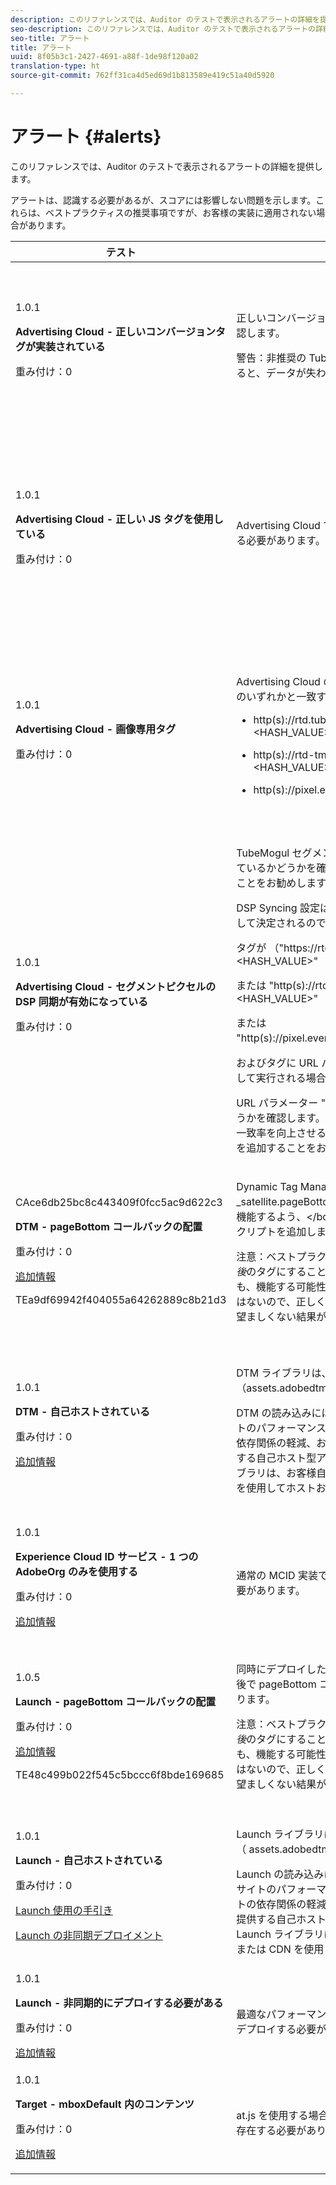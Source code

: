 ```yaml
---
description: このリファレンスでは、Auditor のテストで表示されるアラートの詳細を提供します。
seo-description: このリファレンスでは、Auditor のテストで表示されるアラートの詳細を提供します。
seo-title: アラート
title: アラート
uuid: 8f05b3c1-2427-4691-a88f-1de98f120a02
translation-type: ht
source-git-commit: 762ff31ca4d5ed69d1b813589e419c51a40d5920

---
```



# アラート {#alerts}

このリファレンスでは、Auditor のテストで表示されるアラートの詳細を提供します。

アラートは、認識する必要があるが、スコアには影響しない問題を示します。これらは、ベストプラクティスの推奨事項ですが、お客様の実装に適用されない場合があります。

<table id="table_031432C9BB804A6F90E7FF572739E169"> 
 <thead> 
  <tr> 
   <th colname="col1" class="entry"> テスト </th> 
   <th colname="col2" class="entry"> 条件 </th> 
   <th colname="col3" class="entry"> 推奨 </th> 
  </tr>
 </thead>
 <tbody> 
  <tr> 
   <td colname="col1"> 
    <draft-comment>
      1.0.1 
    </draft-comment> <p><b>Advertising Cloud - 正しいコンバージョンタグが実装されている</b> </p> <p>重み付け：0 </p> </td> 
   <td colname="col2"> <p>正しいコンバージョンタグが使用されているかどうかを確認します。 </p> <p> <p>警告：非推奨の TubeMogul コンバージョンタグを使用すると、データが失われる可能性があります。 </p> </p> </td> 
   <td colname="col3"> <p>コンバージョンピクセルを新しい Advertising Cloud 画像専用コンバージョンタグにアップグレードします。 </p> <p>Advertising Cloud Launch 拡張機能を使用すると、最も容易にこれを実施できます。 </p> </td> 
  </tr> 
  <tr> 
   <td colname="col1"> 
    <draft-comment>
      1.0.1 
    </draft-comment> <p><b>Advertising Cloud - 正しい JS タグを使用している</b> </p> <p>重み付け：0 </p> </td> 
   <td colname="col2"> <p>Advertising Cloud では、最新の JavaScript タグを使用する必要があります。 </p> </td> 
   <td colname="col3"> <p>Advertising Cloud javaScript を最新バージョンにアップグレードします。非推奨の JavaScript バージョンを使用すると、機能が失われる可能性があります。 </p> <p>Advertising Cloud Launch 拡張機能を使用すると、より容易に実施できます。 </p> </td> 
  </tr> 
  <tr> 
   <td colname="col1"> 
    <draft-comment>
      1.0.1 
    </draft-comment> <p><b>Advertising Cloud - 画像専用タグ</b> </p> <p>重み付け：0 </p> </td> 
   <td colname="col2"> <p>Advertising Cloud の画像ピクセル形式は、次の推奨形式のいずれかと一致する必要があります。 </p> <p> 
     <ul id="ul_D85BE9C8A8654DE890E1A814E3573D86"> 
      <li id="li_E2AEDD76AC7044E8AD6AE8375858D198"> <p><span class="codeph"> http(s)://rtd.tubemogul.com/upi/?sid=&lt;HASH_VALUE&gt;</span> </p> </li> 
      <li id="li_1EEFA03516BF445294B5EC5DED891758"> <p><span class="codeph"> http(s)://rtd-tm.everesttech.net/upi/?sid=&lt;HASH_VALUE&gt;</span> </p> </li> 
      <li id="li_F72206B142214217BDD34356D2F3D8AD"> <p><span class="codeph"> http(s)://pixel.everesttech.net/px2/&lt;NUMERIC_ID&gt;?</span> </p> </li> 
     </ul> </p> </td> 
   <td colname="col3"> <p>Advertising Cloud の全機能を活用できるよう、Advertising Cloud のピクセルを新しい Advertising Cloud の画像専用タグにアップグレードします。 </p> <p>Advertising Cloud Launch 拡張機能を使用すると、最も容易にこれを実施できます。 </p> </td> 
  </tr> 
  <tr> 
   <td colname="col1"> 
    <draft-comment>
      1.0.1 
    </draft-comment> <p><b>Advertising Cloud - セグメントピクセルの DSP 同期が有効になっている</b> </p> <p>重み付け：0 </p> </td> 
   <td colname="col2"> <p>TubeMogul セグメントピクセルに DSP 同期設定が含まれているかどうかを確認し、その設定をピクセルに追加することをお勧めします。 </p> <p>DSP Syncing 設定は、クエリ文字列パラメーターを使用して決定されるので、 </p> <p>タグが<span class="codeph"> （"https://rtd.tubemogul.com/upi/?sid=&lt;HASH_VALUE&gt;"</span> </p> <p> または <span class="codeph"> "http(s)://rtd-tm.everesttech.net/upi/?sid=&lt;HASH_VALUE&gt;"</span> </p> <p> または <span class="codeph"> "http(s)://pixel.everesttech.net/px2/&lt;NUMERIC_ID&gt;?"</span>、 </p> <p>およびタグに URL パラメーター <span class="codeph"> "sid=" が含まれる）</span>に対して実行される場合、 </p> <p>URL パラメーター <span class="codeph"> "cs=0"</span> または<span class="codeph"> "cs=1"</span> が存在するかどうかを確認します。存在しない場合は、オーディエンスの一致率を向上させるために、これらのピクセルに <span class="codeph"> "cs=1"</span> を追加することをお勧めします。 </p> </td> 
   <td colname="col3"> <p> DSP 同期を実行できるよう、URL パラメーター <span class="codeph"> "cs=1"</span> を Advertising Cloud ピクセルに追加します。これにより、オーディエンスの一致率が向上します。 </p> <p>Advertising Cloud Launch 拡張機能を使用すると、最も簡単にこれを実行できます。 </p> </td> 
  </tr> 
  <tr> 
   <td colname="col1"> 
    <draft-comment>
      CAce6db25bc8c443409f0fcc5ac9d622c3 
    </draft-comment> <p><b>DTM - pageBottom コールバックの配置</b> </p> <p>重み付け：0 </p> <p><a href="https://docs.adobe.com/content/help/ja-JP/dtm/using/client-side/t-add-header-fooder-code.html" format="html" scope="external">追加情報</a> </p> 
    <draft-comment>
      TEa9df69942f404055a64262889c8b21d3 
    </draft-comment> </td> 
   <td colname="col2"> <p>Dynamic Tag Management には、<span class="codeph">_satellite.pageBottom()</span> 関数が必要です。DTM が適切に機能するよう、<span class="codeph">&lt;/body&gt;</span> 終了タグの直前にインラインスクリプトを追加します。 </p> <p> <p>注意：ベストプラクティスは、このタグを<span class="codeph"> &lt;body&gt;</span> 内の<i>最後</i>のタグにすることです。<span class="codeph">&lt;body&gt;</span> タグ内にある場合でも、機能する可能性はありますが、ベストプラクティスではないので、正しく機能しない場合や、予期しない結果や望ましくない結果が生じる場合があります。 </p> </p> </td> 
   <td colname="col3"> <p>DTM が適切に機能するよう、<span class="codeph">&lt;/body&gt;</span> 終了タグの直前にインラインスクリプトを追加します。 </p> </td> 
  </tr> 
  <tr> 
   <td colname="col1"> 
    <draft-comment>
      1.0.1 
    </draft-comment> <p><b>DTM - 自己ホストされている</b> </p> <p>重み付け：0 </p> <p><a href="https://experiencecloud.adobe.com/resources/help/ja_JP/dtm/deployment.html" format="html" scope="external">追加情報</a> </p> </td> 
   <td colname="col2"> <p> DTM ライブラリは、アドビの Akamai インスタンス上（<span class="filepath">assets.adobedtm.com</span>）でホストされています。 </p> <p> DTM の読み込みには、キャッシュ制御を通じた Web サイトのパフォーマンスの制御、サードパーティスクリプトの依存関係の軽減、および公開プロセスの制御の向上を提供する自己ホスト型アプローチが推奨されます。DTM ライブラリは、お客様自身の Web ホスティングまたは CDN を使用してホストおよび管理できます。 </p> </td> 
   <td colname="col3"> <p>ページに DTM を読み込む場合は、自己ホスト型アプローチを推奨します。Akamai CDN 経由の DTM ホスティングはほとんどの場合において機能しますが、自己ホスティングを使用すると、ページのパフォーマンスが向上します。 </p> </td> 
  </tr> 
  <tr> 
   <td colname="col1"> 
    <draft-comment>
      1.0.1 
    </draft-comment> <p><b>Experience Cloud ID サービス - 1 つの AdobeOrg のみを使用する</b> </p> <p>重み付け：0 </p> <p><a href="https://experiencecloud.adobe.com/resources/help/ja_JP/mcvid/mcvid_id_request.html" format="html" scope="external">追加情報</a> </p> </td> 
   <td colname="col2"> <p>通常の MCID 実装では、単一の AdobeOrg を使用する必要があります。 </p> </td> 
   <td colname="col3"> <p>この実装に複数の AdobeOrg ID が存在することを検証します。 </p> </td> 
  </tr> 
  <tr> 
   <td colname="col1"> 
    <draft-comment>
      1.0.5 
    </draft-comment> <p><b>Launch - pageBottom コールバックの配置</b> </p> <p>重み付け：0 </p> <p><a href="https://docs.adobelaunch.com/getting-started" format="https" scope="external">追加情報</a> </p> 
    <draft-comment>
      TE48c499b022f545c5bccc6f8bde169685 
    </draft-comment> </td> 
   <td colname="col2"> <p>同時にデプロイした場合、Launch では、ページ本文の最後で <span class="codeph">pageBottom</span> コールバック関数を定義する必要があります。 </p> <p> <p>注意：ベストプラクティスは、このタグを<span class="codeph"> &lt;body&gt;</span> 内の<i>最後</i>のタグにすることです。<span class="codeph">&lt;body&gt;</span> タグ内にある場合でも、機能する可能性はありますが、ベストプラクティスではないので、正しく機能しない場合や、予期しない結果や望ましくない結果が生じる場合があります。 </p> </p> </td> 
   <td colname="col3"> <p>Launch で同期デプロイメントを実行するには、<span class="codeph">_satellite.pageBottom()</span> 関数が必要です。Launch が適切に機能するよう、<span class="codeph">&lt;/body&gt;</span> 終了タグの直前にインラインスクリプトを追加します。 </p> </td> 
  </tr> 
  <tr> 
   <td colname="col1"> 
    <draft-comment>
      1.0.1 
    </draft-comment> <p><b>Launch - 自己ホストされている</b> </p> <p>重み付け：0 </p> <p><a href="https://docs.adobelaunch.com/getting-started" format="https" scope="external">Launch 使用の手引き</a> </p> <p><a href="https://docs.adobelaunch.com/client-side-information/asynchronous-deployment" format="https" scope="external">Launch の非同期デプロイメント</a> </p> </td> 
   <td colname="col2"> <p>Launch ライブラリは、アドビの Akamai インスタンス上（<span class="filepath"> assets.adobedtm.com</span>）でホストされています。 </p> <p>Launch の読み込みには、キャッシュ制御を通じた Web サイトのパフォーマンスの制御、サードパーティスクリプトの依存関係の軽減、および公開プロセスの制御の向上を提供する自己ホスト型アプローチが推奨されます。Launch ライブラリは、お客様自身の Web ホスティングまたは CDN を使用してホストおよび管理できます。 </p> </td> 
   <td colname="col3"> <p>Akamai CDN 経由の Launch ホスティングはほとんどの場合において機能しますが、最初のステップとして自己ホスティングを使用すると、ページのパフォーマンスが向上します。 </p> </td> 
  </tr> 
  <tr> 
   <td colname="col1"> 
    <draft-comment>
      1.0.1 
    </draft-comment> <p><b>Launch - 非同期的にデプロイする必要がある</b> </p> <p>重み付け：0 </p> <p><a href="https://docs.adobelaunch.com/getting-started" format="https" scope="external">追加情報</a> </p> </td> 
   <td colname="col2"> <p>最適なパフォーマンスを得るには、Launch を非同期的にデプロイする必要があります。 </p> </td> 
   <td colname="col3"> <p>非同期的な Launch 機能が正しく動作するように、インラインスクリプトに async パラメーターを含めます </p> </td> 
  </tr> 
  <tr> 
   <td colname="col1"> 
    <draft-comment>
      1.0.1 
    </draft-comment> <p><b>Target - mboxDefault 内のコンテンツ</b> </p> <p>重み付け：0 </p> <p><a href="https://experiencecloud.adobe.com/resources/help/en_US/target/ov2/r_target-atjs-mboxcreate.html" format="html" scope="external">追加情報</a> </p> </td> 
   <td colname="col2"> <p> at.js を使用する場合は、mboxDefault 内にコンテンツが存在する必要があります。 </p> </td> 
   <td colname="col3"> <p>コンテンツが使用可能であることを確認します。 </p> </td> 
  </tr> 
 </tbody> 
</table>

